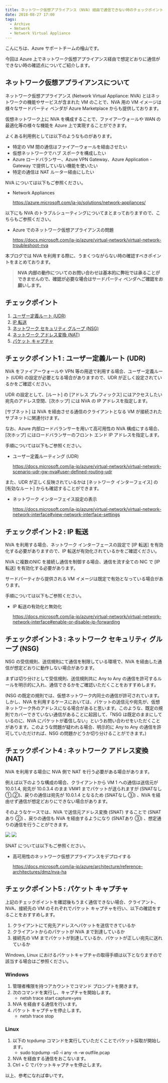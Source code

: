 ```yaml
---
title: ネットワーク仮想アプライアンス (NVA) 経由で通信できない時のチェックポイント
date: 2018-08-27 17:00
tags:
  - Archive
  - Network
  - Network Virtual Appliance
---
```


こんにちは、Azure サポートチームの檜山です。

今回は Azure 上でネットワーク仮想アプライアンス経由で想定どおりに通信ができない時の確認点についてご紹介します。

## ネットワーク仮想アプライアンスについて

ネットワーク仮想アプライアンス (Network Virtual Appliance: NVA) とはネットワークの機能やサービスが含まれた VM のことで、NVA 用の VM イメージは様々なサードパーティ ベンダが Azure Marketplace からも提供しております。

仮想ネットワーク上に NVA を構成することで、ファイアーウォールや WAN の最適化等の様々な機能を Azure 上で実現することができます。

よくある利用例としては以下のようなものがあります。

- 特定の VM 間の通信はファイアーウォールを経由させたい
- 仮想ネットワークでハブ スポークを構成したい
- Azure ロードバランサー、Azure VPN Gateway、Azure Application - Gateway で提供していない機能を使いたい
- 特定の通信は NAT ルーター経由にしたい

NVA については以下もご参照ください。

- Network Appliances

    https://azure.microsoft.com/ja-jp/solutions/network-appliances/

以下にも NVA のトラブルシューティングについてまとまっておりますので、こちらもご参照ください。

- Azure でのネットワーク仮想アプライアンスの問題

    https://docs.microsoft.com/ja-jp/azure/virtual-network/virtual-network-troubleshoot-nva

本ブログでは NVA を利用する際に、うまくつながらない時の確認すべきポイントをまとめております。

> **NVA 内部の動作についてのお問い合わせは基本的に弊社では承ることができませんので、確認が必要な場合はサードパーティ ベンダへご確認をお願いします。**

## チェックポイント
1. [ユーザー定義ルート (UDR)](#udr)
2. [IP 転送](#forwarding)
3. [ネットワーク セキュリティ グループ (NSG)](#nsg)
4. [ネットワーク アドレス変換 (NAT)](#nat)
5. [パケット キャプチャ](#capture)

<a id="udr"></a>

## チェックポイント1 : ユーザー定義ルート (UDR)

NVA をファイアーウォールや VPN 等の用途で利用する場合、ユーザー定義ルート (UDR) の設定が必要となる場合がありますので、UDR が正しく設定されているかをご確認ください。

UDR の設定として、[ルート] の [アドレス プレフィックス] にはアクセスしたい宛先のアドレス空間、[次ホップ] には NVA の IP アドレスを指定します。

[サブネット] は NVA を経由させる通信のクライアントとなる VM が接続されたサブネットに関連付けます。

なお、Azure 内部ロードバランサーを用いて高可用性の NVA 構成にする場合、[次ホップ] にはロードバランサーのフロント エンド IP アドレスを指定します。

手順については以下もご参照ください。

- ユーザー定義ルーティング (UDR)

    https://docs.microsoft.com/ja-jp/azure/virtual-network/virtual-network-scenario-udr-gw-nva#user-defined-routing-udr

また、UDR が正しく反映されているかは [ネットワーク インターフェイス] の [有効なルート] からも確認することができます。

- ネットワーク インターフェイス設定の表示

    https://docs.microsoft.com/ja-jp/azure/virtual-network/virtual-network-network-interface#view-network-interface-settings

<a id="forwarding"></a>

## チェックポイント2 : IP 転送

NVA を利用する場合、ネットワーク インターフェースの設定で [IP 転送] を有効化する必要がありますので、IP 転送が有効化されているかをご確認ください。

NVA に複数のNIC を接続し通信を制御する場合、通信を流す全ての NIC で [IP 転送] を有効化する必要があります。

サードパーティから提供される VM イメージは既定で有効となっている場合があります。

手順については以下もご参照ください。

- IP 転送の有効化と無効化

    https://docs.microsoft.com/ja-jp/azure/virtual-network/virtual-network-network-interface#enable-or-disable-ip-forwarding

<a id="nsg"></a>

## チェックポイント3 : ネットワーク セキュリティ グループ (NSG)

NSG の受信規則、送信規則にて通信を制限している環境で、NVA を経由した通信が想定どおりに動作しない場合があります。

まずは切り分けとして受信規則、送信規則共に Any to Any の通信を許可するルールを明示的に入れ、通信できるかをご確認いただくことをおすすめします。

(NSG の既定の規則では、仮想ネットワーク内同士の通信が許可されています。しかし、NVA を利用するケースにおいては、パケットの送信元や宛先が、仮想ネットワーク外のアドレスになる場合があると思います。このような、既定の規則でカバーできていない通信があることに起因して、「NSG は既定のままにしているのに、NVA にパケットが着信しない」というお問い合わせをいただくことがあります。このような問題が疑われる場合、明示的に Any to Any の通信を許可していただければ、NSG の問題かどうか切り分けることができます。)

<a id="nat"></a>

## チェックポイント4 : ネットワーク アドレス変換 (NAT)

NVA を利用する場合に NVA 側で NAT を行う必要がある場合があります。

例えば以下のような構成の場合、クライアントから VM 1 への通信は送信元が 10.0.1.4, 宛先が 10.0.3.4 のまま VM#1 までパケットが送られますが (SNATなし ①,②)、戻りの通信は宛先が 10.0.1.4 となるため (SNATなし ③) 、NVA を経由せず通信が想定どおりにできない場合があります。

そのようなケースでは、NVA で送信元アドレス変換 (SNAT) することで (SNATあり ②) 、戻りの通信も NVA を経由するようになり (SNATあり ③) 、想定通りの通信を行うことができます。

![](./nva-troubleshooting/NvaWithoutSnat.png)
![](./nva-troubleshooting/NvaWithSnat.png)

SNAT については以下もご参照ください。

- 高可用性のネットワーク仮想アプライアンスをデプロイする

    https://docs.microsoft.com/ja-jp/azure/architecture/reference-architectures/dmz/nva-ha

<a id="capture"></a>

## チェックポイント5 : パケット キャプチャ

上記のチェックポイントを確認後もうまく通信できない場合、クライアント、NVA、接続先の VM のそれぞれでパケット キャプチャを行い、以下の確認をすることをおすすめします。

1. クライアントにて宛先アドレスへパケットを送信できているか
2. クライアントからのパケットが NVA まで到達しているか
3. 接続先の VM までパケットが到達しているか、パケットが正しい宛先に送れているか

Windows, Linux におけるパケットキャプチャの取得手順は以下となりますので該当する場合はご参照ください。

### Windows

1. 管理者権限を持つアカウントでコマンド プロンプトを開きます。
2. 次のコマンドを実行し、キャプチャを開始します。
   - netsh trace start capture=yes
3. NVA を経由する通信を行います。
4. パケット キャプチャを停止します。
    - netsh trace stop

### Linux
1. 以下の tcpdump コマンドを実行していただくことでパケット採取が開始します。
   - sudo tcpdump -s0 -i any -n -w outfile.pcap
2. NVA を経由する通信をおこないます。
3. Ctrl + C でパケットキャプチャを停止します。
 
以上、参考になれば幸いです。